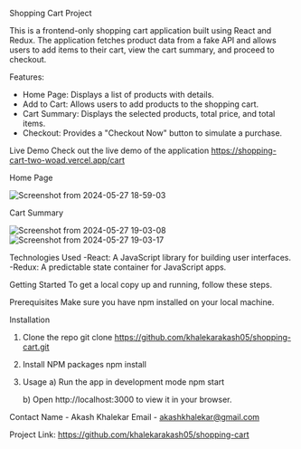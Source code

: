 Shopping Cart Project

This is a frontend-only shopping cart application built using React and Redux. 
The application fetches product data from a fake API and allows users to add items 
to their cart, view the cart summary, and proceed to checkout.


Features:
- Home Page: Displays a list of products with details.
- Add to Cart: Allows users to add products to the shopping cart.
- Cart Summary: Displays the selected products, total price, and total items.
- Checkout: Provides a "Checkout Now" button to simulate a purchase.


Live Demo
Check out the live demo of the application
https://shopping-cart-two-woad.vercel.app/cart

Home Page

![Screenshot from 2024-05-27 18-59-03](https://github.com/khalekarakash05/Shopping-Cart/assets/154812871/3aa4aefd-75e2-45a2-9b4f-7fadf64de338)

Cart Summary

![Screenshot from 2024-05-27 19-03-08](https://github.com/khalekarakash05/Shopping-Cart/assets/154812871/58c90e23-d0d3-4e8d-b01a-659fda8c09af)
![Screenshot from 2024-05-27 19-03-17](https://github.com/khalekarakash05/Shopping-Cart/assets/154812871/c561fd81-0063-4f36-a1d1-4613fbae7284)

Technologies Used
-React: A JavaScript library for building user interfaces.
-Redux: A predictable state container for JavaScript apps.

Getting Started
To get a local copy up and running, follow these steps.

Prerequisites
Make sure you have npm installed on your local machine.

Installation
1) Clone the repo
   git clone https://github.com/khalekarakash05/shopping-cart.git

2) Install NPM packages
   npm install

3) Usage
   a) Run the app in development mode
   npm start

   b) Open http://localhost:3000 to view it in your browser.    

 Contact
   Name  - Akash Khalekar
   Email - akashkhalekar@gmail.com

Project Link: https://github.com/khalekarakash05/shopping-cart
